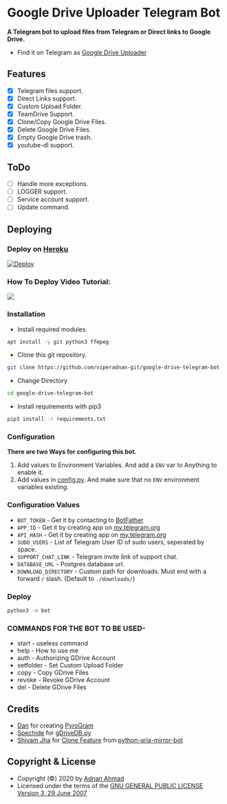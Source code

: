 # Google Drive Uploader Telegram Bot
**A Telegram bot to upload files from Telegram or Direct links to Google Drive.**
- Find it on Telegram as [Google Drive Uploader](https://t.me/uploadgdrivebot)

## Features
- [X] Telegram files support.
- [X] Direct Links support.
- [X] Custom Upload Folder.
- [X] TeamDrive Support.
- [X] Clone/Copy Google Drive Files.
- [X] Delete Google Drive Files.
- [X] Empty Google Drive trash.
- [X] youtube-dl support.

## ToDo 
- [ ] Handle more exceptions.
- [ ] LOGGER support.
- [ ] Service account support.
- [ ] Update command.

## Deploying

### Deploy on [Heroku](https://heroku.com)
[![Deploy](https://www.herokucdn.com/deploy/button.svg)](https://github.com/amruka/google-drive-telegram-bot)

### How To Deploy Video Tutorial:

[![](https://i.ytimg.com/vi/5Ke_q2_5mNU/hqdefault.jpg?sqp=-oaymwEcCNACELwBSFXyq4qpAw4IARUAAIhCGAFwAcABBg==&rs=AOn4CLAArIzsqRXHm_KX5WSxmyXRfrpt8A)](https://youtu.be/5Ke_q2_5mNU)


### Installation
- Install required modules.
```sh
apt install -y git python3 ffmpeg
```
- Clone this git repository.
```sh 
git clone https://github.com/viperadnan-git/google-drive-telegram-bot
```
- Change Directory
```sh 
cd google-drive-telegram-bot
```
- Install requirements with pip3
```sh 
pip3 install -r requirements.txt
```

### Configuration
**There are two Ways for configuring this bot.**
1. Add values to Environment Variables. And add a `ENV` var to Anything to enable it.
2. Add values in [config.py](./bot/config.py). And make sure that no `ENV` environment variables existing.

### Configuration Values
- `BOT_TOKEN` - Get it by contacting to [BotFather](https://t.me/botfather)
- `APP_ID` - Get it by creating app on [my.telegram.org](https://my.telegram.org/apps)
- `API_HASH` - Get it by creating app on [my.telegram.org](https://my.telegram.org/apps)
- `SUDO_USERS` - List of Telegram User ID of sudo users, seperated by space.
- `SUPPORT_CHAT_LINK` - Telegram invite link of support chat.
- `DATABASE_URL` - Postgres database url.
- `DOWNLOAD_DIRECTORY` - Custom path for downloads. Must end with a forward `/` slash. (Default to `./downloads/`)

### Deploy 
```sh 
python3 -m bot
```

### COMMANDS FOR THE BOT TO BE USED-

- start - useless command
- help - How to use me
- auth - Authorizing GDrive Account
- setfolder - Set Custom Upload Folder
- copy - Copy GDrive Files
- revoke - Revoke GDrive Account
- del - Delete GDrive Files

## Credits
- [Dan](https://github.com/delivrance) for creating [PyroGram](https://pyrogram.org)
- [Spechide](https://github.com/Spechide) for [gDriveDB.py](./bot/helpers/sql_helper/gDriveDB.py)
- [Shivam Jha](https://github.com/lzzy12) for [Clone Feature](./bot/helpers/gdrive_utils/gDrive.py) from [python-aria-mirror-bot](https://github.com/lzzy12/python-aria-mirror-bot)

## Copyright & License
- Copyright (©) 2020 by [Adnan Ahmad](https://github.com/viperadnan-git)
- Licensed under the terms of the [GNU GENERAL PUBLIC LICENSE Version 3, 29 June 2007](./LICENSE)
